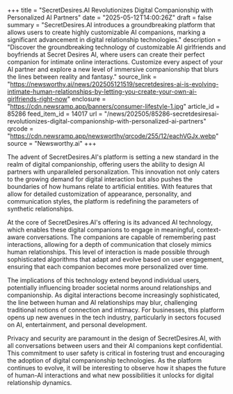 +++
title = "SecretDesires.AI Revolutionizes Digital Companionship with Personalized AI Partners"
date = "2025-05-12T14:00:26Z"
draft = false
summary = "SecretDesires.AI introduces a groundbreaking platform that allows users to create highly customizable AI companions, marking a significant advancement in digital relationship technologies."
description = "Discover the groundbreaking technology of customizable AI girlfriends and boyfriends at Secret Desires AI, where users can create their perfect companion for intimate online interactions. Customize every aspect of your AI partner and explore a new level of immersive companionship that blurs the lines between reality and fantasy."
source_link = "https://newsworthy.ai/news/202505121519/secretdesires-ai-is-evolving-intimate-human-relationships-by-letting-you-create-your-own-ai-girlfriends-right-now"
enclosure = "https://cdn.newsramp.app/banners/consumer-lifestyle-1.jpg"
article_id = 85286
feed_item_id = 14017
url = "/news/202505/85286-secretdesiresai-revolutionizes-digital-companionship-with-personalized-ai-partners"
qrcode = "https://cdn.newsramp.app/newsworthy/qrcode/255/12/eachVGJx.webp"
source = "Newsworthy.ai"
+++

<p>The advent of SecretDesires.AI's platform is setting a new standard in the realm of digital companionship, offering users the ability to design AI partners with unparalleled personalization. This innovation not only caters to the growing demand for digital interaction but also pushes the boundaries of how humans relate to artificial entities. With features that allow for detailed customization of appearance, personality, and communication styles, the platform is redefining the parameters of synthetic relationships.</p><p>At the core of SecretDesires.AI's offering is its advanced AI technology, which enables these digital companions to engage in meaningful, context-aware conversations. The companions are capable of remembering past interactions, allowing for a depth of communication that closely mimics human relationships. This level of interaction is made possible through sophisticated algorithms that adapt and evolve based on user engagement, ensuring that each companion becomes more personalized over time.</p><p>The implications of this technology extend beyond individual users, potentially influencing broader societal norms around relationships and companionship. As digital interactions become increasingly sophisticated, the line between human and AI relationships may blur, challenging traditional notions of connection and intimacy. For businesses, this platform opens up new avenues in the tech industry, particularly in sectors focused on AI, entertainment, and personal development.</p><p>Privacy and security are paramount in the design of SecretDesires.AI, with all conversations between users and their AI companions kept confidential. This commitment to user safety is critical in fostering trust and encouraging the adoption of digital companionship technologies. As the platform continues to evolve, it will be interesting to observe how it shapes the future of human-AI interactions and what new possibilities it unlocks for digital relationship dynamics.</p>